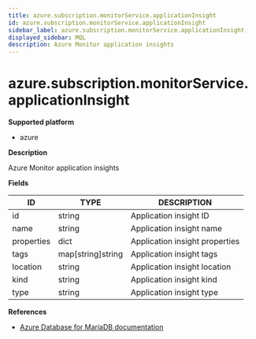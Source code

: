 ```yaml
---
title: azure.subscription.monitorService.applicationInsight
id: azure.subscription.monitorService.applicationInsight
sidebar_label: azure.subscription.monitorService.applicationInsight
displayed_sidebar: MQL
description: Azure Monitor application insights
---
```


# azure.subscription.monitorService.applicationInsight

**Supported platform**

- azure

**Description**

Azure Monitor application insights

**Fields**

| ID         | TYPE              | DESCRIPTION                    |
| ---------- | ----------------- | ------------------------------ |
| id         | string            | Application insight ID         |
| name       | string            | Application insight name       |
| properties | dict              | Application insight properties |
| tags       | map[string]string | Application insight tags       |
| location   | string            | Application insight location   |
| kind       | string            | Application insight kind       |
| type       | string            | Application insight type       |

**References**

- [Azure Database for MariaDB documentation](https://learn.microsoft.com/en-us/azure/azure-monitor/)
